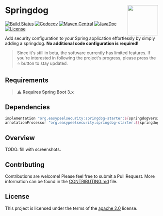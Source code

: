 # <img src="https://github.com/PENEKhun/springdog/assets/13290706/e6169c7a-1243-4366-b11b-3c983c449d40" align="right" width="100">Springdog

[![Build Status](https://github.com/PENEKhun/springdog/actions/workflows/build-push-main.yml/badge.svg)](https://github.com/PENEKhun/springdog/actions/workflows/build-push-main.yml)
[![Codecov](https://codecov.io/gh/PENEKhun/springdog/graph/badge.svg?token=AQ1A6SAJTY)](https://codecov.io/gh/PENEKhun/springdog)
[![Maven Central](https://img.shields.io/maven-central/v/org.easypeelsecurity/springdog-starter.svg?label=Maven%20Central&color=)](https://mvnrepository.com/artifact/org.easypeelsecurity/springdog-starter)
[![JavaDoc](https://javadoc.io/badge2/org.easypeelsecurity/springdog-starter/javadoc.svg)](https://javadoc.io/doc/org.easypeelsecurity/springdog-starter)
[![License](https://img.shields.io/:license-apache-brightgreen.svg)](http://www.apache.org/licenses/LICENSE-2.0.html)

Add security configuration to your Spring application effortlessly by simply adding a springdog. 
**No additional code configuration is required!**

> Since it's still in beta, the software currently has limited features. If you're interested in
> following the project's progress, please press the ⭐ button to stay updated.

## Requirements

> ⚠️ **Requires Spring Boot 3.x**

## Dependencies

```groovy
implementation "org.easypeelsecurity:springdog-starter:${springdogVersion}"
annotationProcessor "org.easypeelsecurity:springdog-starter:${springdogVersion}"
```

## Overview
TODO: fill with screenshots.

## Contributing

Contributions are welcome! Please feel free to submit a Pull Request.
More information can be found in the [CONTRIBUTING.md] file.

[CONTRIBUTING.md]: CONTRIBUTING.md

## License

This project is licensed under the terms of the [apache 2.0] license.

[apache 2.0]: LICENSE.txt


